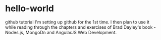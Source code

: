 # hello-world
github tutorial
I'm setting up github for the 1st time. I then plan to use it while reading through the chapters and exercises of Brad Dayley's book - Nodes.js, MongoDn and AngularJS Web Development.
